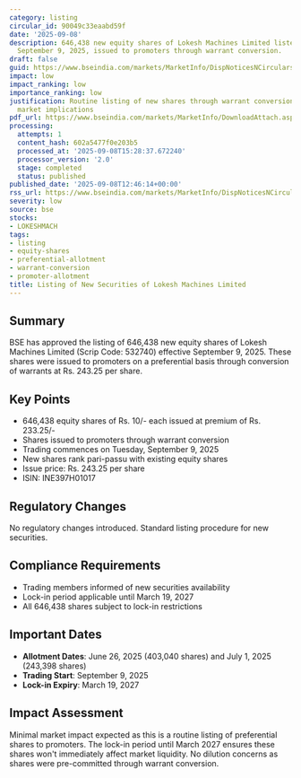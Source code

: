 ```yaml
---
category: listing
circular_id: 90049c33eaabd59f
date: '2025-09-08'
description: 646,438 new equity shares of Lokesh Machines Limited listed on BSE from
  September 9, 2025, issued to promoters through warrant conversion.
draft: false
guid: https://www.bseindia.com/markets/MarketInfo/DispNoticesNCirculars.aspx?Noticeid={47942100-67E8-4A27-9032-7CD1CF291F5C}&noticeno=20250908-21&dt=09/08/2025&icount=21&totcount=37&flag=0
impact: low
impact_ranking: low
importance_ranking: low
justification: Routine listing of new shares through warrant conversion with no major
  market implications
pdf_url: https://www.bseindia.com/markets/MarketInfo/DownloadAttach.aspx?id=20250908-21&attachedId=
processing:
  attempts: 1
  content_hash: 602a5477f0e203b5
  processed_at: '2025-09-08T15:28:37.672240'
  processor_version: '2.0'
  stage: completed
  status: published
published_date: '2025-09-08T12:46:14+00:00'
rss_url: https://www.bseindia.com/markets/MarketInfo/DispNoticesNCirculars.aspx?Noticeid={47942100-67E8-4A27-9032-7CD1CF291F5C}&noticeno=20250908-21&dt=09/08/2025&icount=21&totcount=37&flag=0
severity: low
source: bse
stocks:
- LOKESHMACH
tags:
- listing
- equity-shares
- preferential-allotment
- warrant-conversion
- promoter-allotment
title: Listing of New Securities of Lokesh Machines Limited
---
```


## Summary

BSE has approved the listing of 646,438 new equity shares of Lokesh Machines Limited (Scrip Code: 532740) effective September 9, 2025. These shares were issued to promoters on a preferential basis through conversion of warrants at Rs. 243.25 per share.

## Key Points

- 646,438 equity shares of Rs. 10/- each issued at premium of Rs. 233.25/-
- Shares issued to promoters through warrant conversion
- Trading commences on Tuesday, September 9, 2025
- New shares rank pari-passu with existing equity shares
- Issue price: Rs. 243.25 per share
- ISIN: INE397H01017

## Regulatory Changes

No regulatory changes introduced. Standard listing procedure for new securities.

## Compliance Requirements

- Trading members informed of new securities availability
- Lock-in period applicable until March 19, 2027
- All 646,438 shares subject to lock-in restrictions

## Important Dates

- **Allotment Dates**: June 26, 2025 (403,040 shares) and July 1, 2025 (243,398 shares)
- **Trading Start**: September 9, 2025
- **Lock-in Expiry**: March 19, 2027

## Impact Assessment

Minimal market impact expected as this is a routine listing of preferential shares to promoters. The lock-in period until March 2027 ensures these shares won't immediately affect market liquidity. No dilution concerns as shares were pre-committed through warrant conversion.